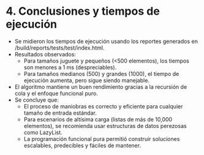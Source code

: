 # 4. Conclusiones y tiempos de ejecución

- Se midieron los tiempos de ejecución usando los reportes generados en /build/reports/tests/test/index.html.
- Resultados observados:
    - Para tamaños juguete y pequeños (<500 elementos), los tiempos son menores a 1 ms (despreciables).
    - Para tamaños medianos (500) y grandes (1000), el tiempo de ejecución aumenta, pero sigue siendo manejable.
- El algoritmo mantiene un buen rendimiento gracias a la recursión de cola y el enfoque funcional puro.
- Se concluye que:
    - El proceso de maniobras es correcto y eficiente para cualquier tamaño de entrada estándar.
    - Para escenarios de altísima carga (listas de más de 10,000 elementos), se recomienda usar estructuras de datos perezosas como LazyList.
    - La programación funcional pura permitió construir soluciones escalables, predecibles y fáciles de mantener.